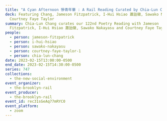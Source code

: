 ```yaml
---
title: "A Cyan Afternoon 慘青年華 : A Rail Reading Curated by Chia-Lun Chang"
deck: Featuring Chang, Jameson Fitzpatrick, I-Hui Hsiao 蕭詒徽, Sawako Nakayasu and
  Courtney Faye Taylor
summary: Chia-Lun Chang curates our 122nd Poetry Reading with Jameson
  Fitzpatrick, I-Hui Hsiao 蕭詒徽, Sawako Nakayasu and Courtney Faye Taylor
people:
  - person: jameson-fitzpatrick
  - person: i-hui-hsiao
  - person: sawako-nakayasu
  - person: courtney-faye-taylor-1
  - person: chia-lun-chang
date: 2023-02-15T13:00:00-0500
end_date: 2023-02-15T14:30:00-0500
series: 747
collections:
  - the-new-social-environment
event_organizer:
  - the-brooklyn-rail
event_producer:
  - the-brooklyn-rail
event_id: rec31sGeAq77mRYC0
event_platform:
  - zoom
---
```

